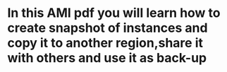 # In this AMI pdf you will learn how to create snapshot of instances and copy it to another region,share it with others and use it as back-up
